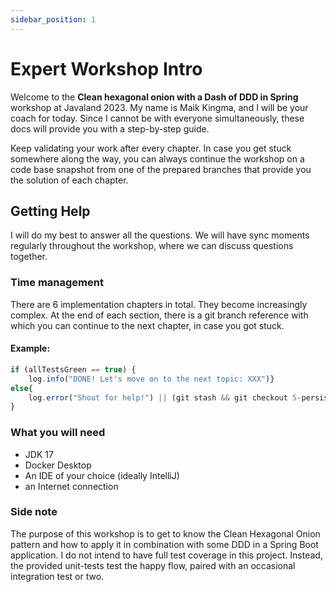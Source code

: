 ```yaml
---
sidebar_position: 1
---
```


# Expert Workshop Intro
Welcome to the **Clean hexagonal onion with a Dash of DDD in Spring** workshop at Javaland 2023.
My name is Maik Kingma, and I will be your coach for today. Since I cannot be with everyone simultaneously, 
these docs will provide you with a step-by-step guide.

Keep validating your work after every chapter.
In case you get stuck somewhere along the way, you can always continue the workshop on a code base snapshot from
one of the prepared branches that provide you the solution of each chapter.

## Getting Help
I will do my best to answer all the questions. We will have sync moments regularly throughout the workshop, where we can
discuss questions together.

### Time management
There are 6 implementation chapters in total. They become increasingly complex.
At the end of each section, there is a git branch reference with which you can continue to the next chapter,
in case you got stuck.

#### Example:
```javascript
if (allTestsGreen == true) {
    log.info("DONE! Let's move on to the next topic: XXX")}
else{
    log.error("Shout for help!") || (git stash && git checkout 5-persist-author-data-done)
}
```

### What you will need
- JDK 17
- Docker Desktop
- An IDE of your choice (ideally IntelliJ)
- an Internet connection

### Side note
The purpose of this workshop is to get to know the Clean Hexagonal Onion pattern and how to apply it in combination with
some DDD in a Spring Boot application. I do not intend to have full test coverage in this project. Instead, the provided
unit-tests test the happy flow, paired with an occasional integration test or two.

